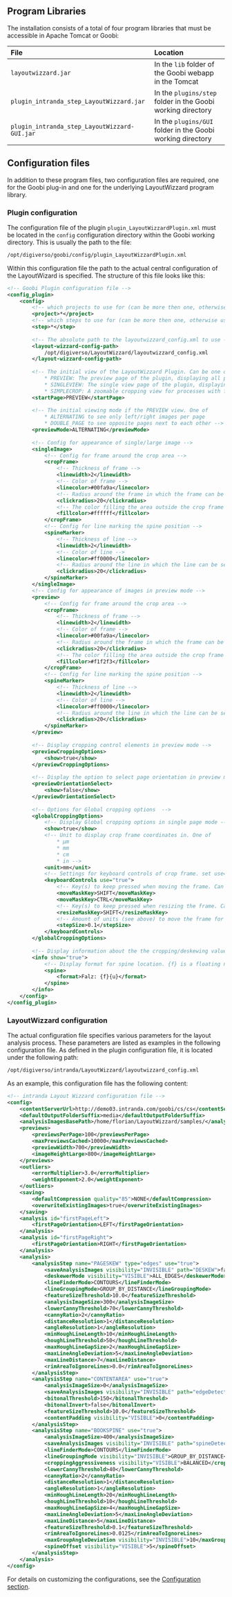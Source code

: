 ## Program Libraries

The installation consists of a total of four program libraries that must be accessible in Apache Tomcat or Goobi:

| File | Location |
| :--- | :--- |
| `layoutwizzard.jar` | In the `lib` folder of the Goobi webapp in the Tomcat |
| `plugin_intranda_step_LayoutWizzard.jar` | In the `plugins/step` folder in the Goobi working directory |
| `plugin_intranda_step_LayoutWizzard-GUI.jar` | In the `plugins/GUI` folder in the Goobi working directory |

## Configuration files

In addition to these program files, two configuration files are required, one for the Goobi plug-in and one for the underlying LayoutWizzard program library.

### Plugin configuration

The configuration file of the plugin `plugin_LayoutWizzardPlugin.xml` must be located in the `config` configuration directory within the Goobi working directory. This is usually the path to the file:

```bash
/opt/digiverso/goobi/config/plugin_LayoutWizzardPlugin.xml
```

Within this configuration file the path to the actual central configuration of the LayoutWizard is specified. The structure of this file looks like this:

```xml
<!-- Goobi Plugin configuration file -->
<config_plugin>
	<config>
		<!-- which projects to use for (can be more then one, otherwise use *) -->
        <project>*</project>
        <!-- which steps to use for (can be more then one, otherwise use *) -->
        <step>*</step>
        
        <!-- The absolute path to the layoutwizzard_config.xml to use -->
	    <layout-wizzard-config-path>
	        /opt/digiverso/LayoutWizzard/layoutwizzard_config.xml
	    </layout-wizzard-config-path>
	    
	    <!-- The initial view of the LayoutWizzard Plugin. Can be one of
	    	* PREVIEW: The preview page of the plugin, displaying all pages in a vertical list
	    	* SINGLEVIEW: The single view page of the plugin, displaying all settings and the first page
	    	* SIMPLECROP: A zoomable cropping view for processes with few large images. Does not support spne cropping-->
	    <startPage>PREVIEW</startPage>
	    
	    <!-- The initial viewing mode if the PREVIEW view. One of 
	    	* ALTERNATING to see only left/right images per page
	        * DOUBLE_PAGE to see opposite pages next to each other -->
	    <previewMode>ALTERNATING</previewMode>
	    
	    <!-- Config for appearance of single/large image -->
		<singleImage>
			<!-- Config for frame around the crop area -->
			<cropFrame>
				<!-- Thickness of frame -->
				<linewidth>2</linewidth>
				<!-- Color of frame -->
				<linecolor>#00fa9a</linecolor>
				<!-- Radius around the frame in which the frame can be selected for drag/resize -->
				<clickradius>20</clickradius>
				<!-- The color filling the area outside the crop frame in the Save View -->
				<fillcolor>#ffffff</fillcolor>
			</cropFrame>
			<!-- Config for line marking the spine position -->
			<spineMarker>
				<!-- Thickness of line -->
				<linewidth>2</linewidth>
				<!-- Color of line -->
				<linecolor>#ff0000</linecolor>
				<!-- Radius around the line in which the line can be selected for dragging -->
				<clickradius>20</clickradius>
			</spineMarker>
		</singleImage>
	    <!-- Config for appearance of images in preview mode -->
		<preview>
			<!-- Config for frame around the crop area -->
			<cropFrame>
				<!-- Thickness of frame -->
				<linewidth>2</linewidth>
				<!-- Color of frame -->
				<linecolor>#00fa9a</linecolor>
				<!-- Radius around the frame in which the frame can be selected for drag/resize -->
				<clickradius>20</clickradius>
				<!-- The color filling the area outside the crop frame in the Save View -->
				<fillcolor>#f1f2f3</fillcolor>
			</cropFrame>
			<!-- Config for line marking the spine position -->
			<spineMarker>
				<!-- Thickness of line -->
				<linewidth>2</linewidth>
				<!-- Color of line -->
				<linecolor>#ff0000</linecolor>
				<!-- Radius around the line in which the line can be selected for dragging -->
				<clickradius>20</clickradius>
			</spineMarker>
		</preview>
		
		<!-- Display cropping control elements in preview mode -->
	    <previewCroppingOptions>
	        <show>true</show>
	    </previewCroppingOptions>
	    
	    <!-- Display the option to select page orientation in preview mode (may be prone to errors) -->
	    <previewOrientationSelect>
	        <show>false</show>
	    </previewOrientationSelect>
	    
	    <!-- Options for Global cropping options  -->
	    <globalCroppingOptions>
	    	<!-- Display Global cropping options in single page mode -->
	        <show>true</show>
	        <!-- Unit to display crop frame coordinates in. One of
	        	* μm
	        	* mm
	        	* cm
	        	* in -->
	        <unit>mm</unit>
	        <!-- Settings for keyboard controls of crop frame. set use="true" to allow changing crop frame using keyboard shortcuts -->
	        <keyboardControls use="true">
	        	<!-- Key(s) to keep pressed when moving the frame. Can be SHIFT, CTRL or ALT -->
	            <moveMaskKey>SHIFT</moveMaskKey>
	            <moveMaskKey>CTRL</moveMaskKey>
	        	<!-- Key(s) to keep pressed when resizing the frame. Can be SHIFT, CTRL or ALT -->
	            <resizeMaskKey>SHIFT</resizeMaskKey>
	            <!-- Amount of units (see above) to move the frame for each key press event -->
	            <stepSize>0.1</stepSize>
	        </keyboardControls>
	    </globalCroppingOptions>
	    
	    <!-- Display information about the the cropping/deskewing value of the current step -->
	    <info show="true">
	    	<!-- Display format for spine location. {f} is a floating number, {u} the appropriate unit -->
	        <spine>
	            <format>Falz: {f}{u}</format>
	        </spine>
	    </info>
    </config>
</config_plugin>
```

### LayoutWizzard configuration

The actual configuration file specifies various parameters for the layout analysis process. These parameters are listed as examples in the following configuration file. As defined in the plugin configuration file, it is located under the following path:

```bash
/opt/digiverso/intranda/LayoutWizzard/layoutwizzard_config.xml
```

As an example, this configuration file has the following content:

```xml
<!-- intranda Layout Wizzard configuration file -->
<config>
    <contentServerUrl>http://demo03.intranda.com/goobi/cs/cs</contentServerUrl>
    <defaultOutputFolderSuffix>media</defaultOutputFolderSuffix>
    <analysisImagesBasePath>/home/florian/LayoutWizzard/samples/</analysisImagesBasePath>
    <previews>
        <previewsPerPage>100</previewsPerPage>
        <maxPreviewsCached>10000</maxPreviewsCached>
        <previewWidth>700</previewWidth>
        <imageHeightLarge>800</imageHeightLarge>
    </previews>
    <outliers>
        <errorMultiplier>3.0</errorMultiplier>
        <weightExponent>2.0</weightExponent>
    </outliers>
    <saving>
        <defaultCompression quality="85">NONE</defaultCompression>
        <overwriteExistingImages>true</overwriteExistingImages>
    </saving>
    <analysis id="firstPageLeft">
        <firstPageOrientation>LEFT</firstPageOrientation>
    </analysis>
    <analysis id="firstPageRight">
        <firstPageOrientation>RIGHT</firstPageOrientation>
    </analysis>
    <analysis>
        <analysisStep name="PAGESKEW" type="edges" use="true">
            <saveAnalysisImages visibility="INVISIBLE" path="DESKEW">false</saveAnalysisImages>
            <deskewerMode visibility="VISIBLE">ALL_EDGES</deskewerMode>
            <lineFinderMode>CONTOURS</lineFinderMode>
            <lineGroupingMode>GROUP_BY_DISTANCE</lineGroupingMode>
            <featureSizeThreshold>10.0</featureSizeThreshold>
            <analysisImageSize>300</analysisImageSize>
            <lowerCannyThreshold>70</lowerCannyThreshold>
            <cannyRatio>2</cannyRatio>
            <distanceResolution>1</distanceResolution>
            <angleResolution>1</angleResolution>
            <minHoughLineLength>10</minHoughLineLength>
            <houghLineThreshold>50</houghLineThreshold>
            <maxHoughLineGapSize>2</maxHoughLineGapSize>
            <maxLineAngleDeviation>5</maxLineAngleDeviation>
            <maxLineDistance>7</maxLineDistance>
            <rimAreaToIgnoreLines>0.0</rimAreaToIgnoreLines>
        </analysisStep>
        <analysisStep name="CONTENTAREA" use="true">
            <analysisImageSize>0</analysisImageSize>
            <saveAnalysisImages visibility="INVISIBLE" path="edgeDetection">false</saveAnalysisImages>
            <bitonalThreshold>150</bitonalThreshold>
            <bitonalInvert>false</bitonalInvert>
            <featureSizeThreshold>10.0</featureSizeThreshold>
            <contentPadding visibility="VISIBLE">0</contentPadding>
        </analysisStep>
        <analysisStep name="BOOKSPINE" use="true">
            <analysisImageSize>400</analysisImageSize>
            <saveAnalysisImages visibility="INVISIBLE" path="spineDetection">false</saveAnalysisImages>
            <lineFinderMode>CONTOURS</lineFinderMode>
            <lineGroupingMode visibility="INVISIBLE">GROUP_BY_DISTANCE</lineGroupingMode>
            <croppingAggressiveness visibility="VISIBLE">BALANCED</croppingAggressiveness>
            <lowerCannyThreshold>40</lowerCannyThreshold>
            <cannyRatio>2</cannyRatio>
            <distanceResolution>1</distanceResolution>
            <angleResolution>1</angleResolution>
            <minHoughLineLength>20</minHoughLineLength>
            <houghLineThreshold>10</houghLineThreshold>
            <maxHoughLineGapSize>4</maxHoughLineGapSize>
            <maxLineAngleDeviation>5</maxLineAngleDeviation>
            <maxLineDistance>5</maxLineDistance>
            <featureSizeThreshold>0.1</featureSizeThreshold>
            <rimAreaToIgnoreLines>0.0125</rimAreaToIgnoreLines>
            <maxGroupAngleDeviation visibility="INVISIBLE">10</maxGroupAngleDeviation>
            <spineOffset visibility="VISIBLE">5</spineOffset>
        </analysisStep>
    </analysis>
</config>
```

For details on customizing the configurations, see the [Configuration section](02_configuration.md).